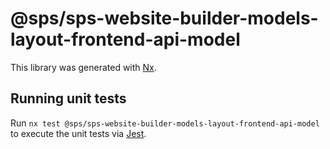 # @sps/sps-website-builder-models-layout-frontend-api-model

This library was generated with [Nx](https://nx.dev).

## Running unit tests

Run `nx test @sps/sps-website-builder-models-layout-frontend-api-model` to execute the unit tests via [Jest](https://jestjs.io).
